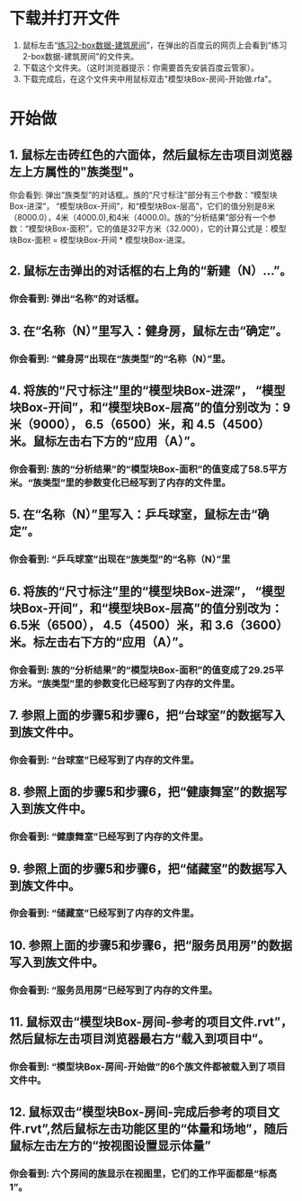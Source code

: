 # 下载并打开文件

1. 鼠标左击“[练习2-box数据-建筑房间](http://pan.baidu.com/s/1pJRs2EZ)”，在弹出的百度云的网页上会看到“练习2-box数据-建筑房间”的文件夹。
2. 下载这个文件夹。（这时浏览器提示：你需要首先安装百度云管家）。
3. 下载完成后，在这个文件夹中用鼠标双击"模型块Box-房间-开始做.rfa"。

# 开始做

## 1. 鼠标左击砖红色的六面体，然后鼠标左击项目浏览器左上方属性的"族类型"。

你会看到: 弹出“族类型”的对话框,。族的“尺寸标注”部分有三个参数：“模型块Box-进深”， “模型块Box-开间”，和“模型块Box-层高”，它们的值分别是8米（8000.0），4米（4000.0),和4米（4000.0)。族的“分析结果”部分有一个参数：“模型块Box-面积”，它的值是32平方米（32.000），它的计算公式是：模型块Box-面积 = 模型块Box-开间 * 模型块Box-进深。

## 2. 鼠标左击弹出的对话框的右上角的“新建（N）...”。

### 你会看到: 弹出“名称”的对话框。

## 3. 在“名称（N）”里写入：健身房，鼠标左击“确定”。

### 你会看到: “健身房”出现在“族类型”的“名称（N）”里。

## 4. 将族的“尺寸标注”里的“模型块Box-进深”， “模型块Box-开间”，和“模型块Box-层高”的值分别改为：9米（9000）， 6.5（6500）米，和 4.5（4500）米。鼠标左击右下方的“应用（A）”。

### 你会看到: 族的“分析结果”的“模型块Box-面积”的值变成了58.5平方米。“族类型”里的参数变化已经写到了内存的文件里。

## 5. 在“名称（N）”里写入：乒乓球室，鼠标左击“确定”。

### 你会看到: “乒乓球室”出现在“族类型”的“名称（N）”里

## 6. 将族的“尺寸标注”里的“模型块Box-进深”， “模型块Box-开间”，和“模型块Box-层高”的值分别改为：6.5米（6500）， 4.5（4500）米，和 3.6（3600）米。标左击右下方的“应用（A）”。

### 你会看到: 族的“分析结果”的“模型块Box-面积”的值变成了29.25平方米。“族类型”里的参数变化已经写到了内存的文件里。

## 7. 参照上面的步骤5和步骤6，把“台球室”的数据写入到族文件中。

### 你会看到: “台球室”已经写到了内存的文件里。

## 8. 参照上面的步骤5和步骤6，把“健康舞室”的数据写入到族文件中。

### 你会看到: “健康舞室”已经写到了内存的文件里。

## 9. 参照上面的步骤5和步骤6，把“储藏室”的数据写入到族文件中。

### 你会看到: “储藏室”已经写到了内存的文件里。

## 10. 参照上面的步骤5和步骤6，把“服务员用房”的数据写入到族文件中。

### 你会看到: “服务员用房”已经写到了内存的文件里。

## 11. 鼠标双击“模型块Box-房间-参考的项目文件.rvt”，然后鼠标左击项目浏览器最右方“载入到项目中”。

### 你会看到:  “模型块Box-房间-开始做”的6个族文件都被载入到了项目文件中。

## 12. 鼠标双击“模型块Box-房间-完成后参考的项目文件.rvt”,然后鼠标左击功能区里的“体量和场地”，随后鼠标左击左方的“按视图设置显示体量”

### 你会看到: 六个房间的族显示在视图里，它们的工作平面都是“标高1”。